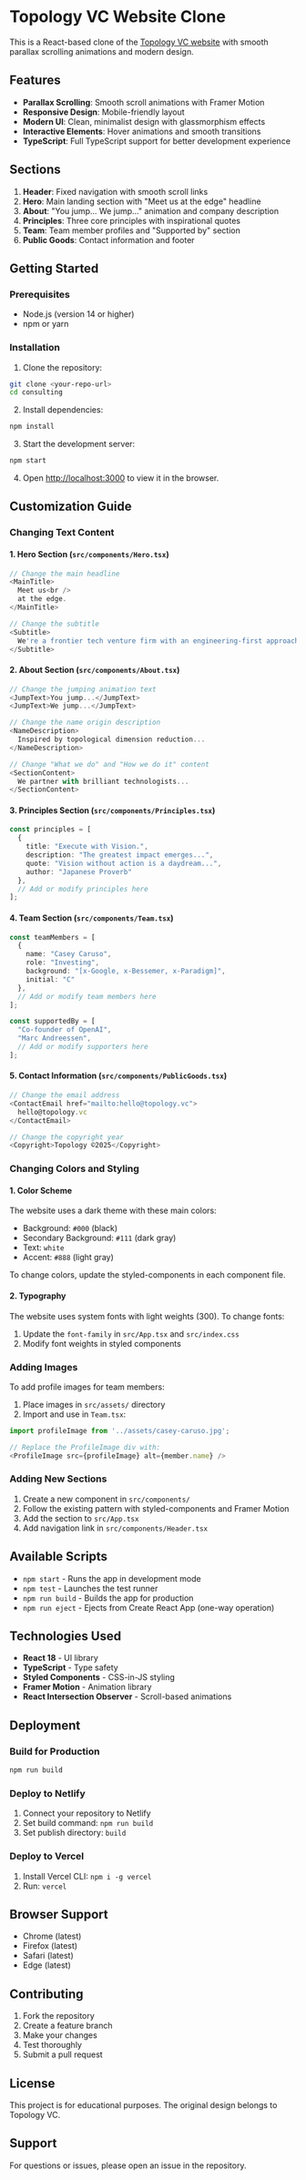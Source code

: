# Topology VC Website Clone

This is a React-based clone of the [Topology VC website](https://www.topology.vc/) with smooth parallax scrolling animations and modern design.

## Features

- **Parallax Scrolling**: Smooth scroll animations with Framer Motion
- **Responsive Design**: Mobile-friendly layout
- **Modern UI**: Clean, minimalist design with glassmorphism effects
- **Interactive Elements**: Hover animations and smooth transitions
- **TypeScript**: Full TypeScript support for better development experience

## Sections

1. **Header**: Fixed navigation with smooth scroll links
2. **Hero**: Main landing section with "Meet us at the edge" headline
3. **About**: "You jump... We jump..." animation and company description
4. **Principles**: Three core principles with inspirational quotes
5. **Team**: Team member profiles and "Supported by" section
6. **Public Goods**: Contact information and footer

## Getting Started

### Prerequisites

- Node.js (version 14 or higher)
- npm or yarn

### Installation

1. Clone the repository:
```bash
git clone <your-repo-url>
cd consulting
```

2. Install dependencies:
```bash
npm install
```

3. Start the development server:
```bash
npm start
```

4. Open [http://localhost:3000](http://localhost:3000) to view it in the browser.

## Customization Guide

### Changing Text Content

#### 1. Hero Section (`src/components/Hero.tsx`)
```typescript
// Change the main headline
<MainTitle>
  Meet us<br />
  at the edge.
</MainTitle>

// Change the subtitle
<Subtitle>
  We're a frontier tech venture firm with an engineering-first approach.
</Subtitle>
```

#### 2. About Section (`src/components/About.tsx`)
```typescript
// Change the jumping animation text
<JumpText>You jump...</JumpText>
<JumpText>We jump...</JumpText>

// Change the name origin description
<NameDescription>
  Inspired by topological dimension reduction...
</NameDescription>

// Change "What we do" and "How we do it" content
<SectionContent>
  We partner with brilliant technologists...
</SectionContent>
```

#### 3. Principles Section (`src/components/Principles.tsx`)
```typescript
const principles = [
  {
    title: "Execute with Vision.",
    description: "The greatest impact emerges...",
    quote: "Vision without action is a daydream...",
    author: "Japanese Proverb"
  },
  // Add or modify principles here
];
```

#### 4. Team Section (`src/components/Team.tsx`)
```typescript
const teamMembers = [
  {
    name: "Casey Caruso",
    role: "Investing",
    background: "[x‑Google, x‑Bessemer, x‑Paradigm]",
    initial: "C"
  },
  // Add or modify team members here
];

const supportedBy = [
  "Co-founder of OpenAI",
  "Marc Andreessen",
  // Add or modify supporters here
];
```

#### 5. Contact Information (`src/components/PublicGoods.tsx`)
```typescript
// Change the email address
<ContactEmail href="mailto:hello@topology.vc">
  hello@topology.vc
</ContactEmail>

// Change the copyright year
<Copyright>Topology ©2025</Copyright>
```

### Changing Colors and Styling

#### 1. Color Scheme
The website uses a dark theme with these main colors:
- Background: `#000` (black)
- Secondary Background: `#111` (dark gray)
- Text: `white`
- Accent: `#888` (light gray)

To change colors, update the styled-components in each component file.

#### 2. Typography
The website uses system fonts with light weights (300). To change fonts:
1. Update the `font-family` in `src/App.tsx` and `src/index.css`
2. Modify font weights in styled components

### Adding Images

To add profile images for team members:

1. Place images in `src/assets/` directory
2. Import and use in `Team.tsx`:
```typescript
import profileImage from '../assets/casey-caruso.jpg';

// Replace the ProfileImage div with:
<ProfileImage src={profileImage} alt={member.name} />
```

### Adding New Sections

1. Create a new component in `src/components/`
2. Follow the existing pattern with styled-components and Framer Motion
3. Add the section to `src/App.tsx`
4. Add navigation link in `src/components/Header.tsx`

## Available Scripts

- `npm start` - Runs the app in development mode
- `npm test` - Launches the test runner
- `npm run build` - Builds the app for production
- `npm run eject` - Ejects from Create React App (one-way operation)

## Technologies Used

- **React 18** - UI library
- **TypeScript** - Type safety
- **Styled Components** - CSS-in-JS styling
- **Framer Motion** - Animation library
- **React Intersection Observer** - Scroll-based animations

## Deployment

### Build for Production
```bash
npm run build
```

### Deploy to Netlify
1. Connect your repository to Netlify
2. Set build command: `npm run build`
3. Set publish directory: `build`

### Deploy to Vercel
1. Install Vercel CLI: `npm i -g vercel`
2. Run: `vercel`

## Browser Support

- Chrome (latest)
- Firefox (latest)
- Safari (latest)
- Edge (latest)

## Contributing

1. Fork the repository
2. Create a feature branch
3. Make your changes
4. Test thoroughly
5. Submit a pull request

## License

This project is for educational purposes. The original design belongs to Topology VC.

## Support

For questions or issues, please open an issue in the repository.
